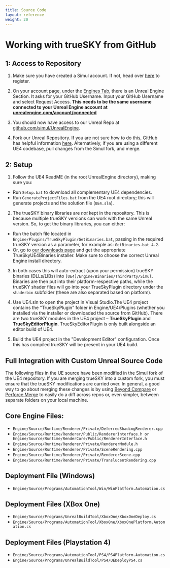 ```yaml
---
title: Source Code
layout: reference
weight: 20
---
```





Working with trueSKY from GitHub
==============================

1: Access to Repository
----------------
1. Make sure you have created a Simul account. If not, head over [here](https://simul.co/register/) to register. 

2. On your account page, under the [Engines Tab](https://simul.co/account/engines/), there is an Unreal Engine Section. It asks for your GitHub Username. Input your GitHub Username and select Request Access. **This needs to be the same username connected to your Unreal Engine account at [unrealengine.com/account/connected](https://www.unrealengine.com/account/connected)**

3. You should now have access to our Unreal Repo at [github.com/simul/UnrealEngine](https://github.com/simul/UnrealEngine).

4. Fork our Unreal Repository. If you are not sure how to do this, GitHub has helpful information [here](https://help.github.com/en/articles/fork-a-repo). Alternatively, if you are using a different UE4 codebase, pull changes from the Simul fork, and merge.

2: Setup
----------
1. Follow the UE4 ReadME (in the root UnrealEngine directory), making sure you:
* Run `Setup.bat` to download all complementary UE4 dependencies.
* Run `GenerateProjectFiles.bat` from the UE4 root directory; this will generate projects and the solution file (`UE4.sln`).

2. The trueSKY binary libraries are *not* kept in the repository. This is because multiple trueSKY versions can work with the same Unreal version. So, to get the binary libraries, you can either:
* Run the batch file located in `Engine/Plugins/TrueSkyPlugin/GetBinaries.bat`, passing in the required trueSKY version as a parameter, for example as: `GetBinaries.bat 4.2`.
* Or, go to [our downloads page](https://simul.co/downloads) and get the appropriate TrueSkyUE4Binaries installer. Make sure to choose the correct Unreal Engine install directory.

3. In both cases this will auto-extract (upon your permission) trueSKY binaries (DLLs/LIBs) into `[UE4]/Engine/Binaries/ThirdParty/Simul`. Binaries are then put into their platform-respective paths, while the trueSKY shader files will go into your TrueSkyPlugin directory under the `shaderbin` subfolder (these are also separated based on platform).

3. Use UE4.sln to open the project in Visual Studio.The UE4 project contains the "TrueSkyPlugin" folder in Engine/UE4/Plugins (whether you installed via the installer or downloaded the source from GitHub). There are two trueSKY modules in the UE4 project – **TrueSkyPlugin** and **TrueSkyEditorPlugin**. TrueSkyEditorPlugin is only built alongside an editor build of UE4.

4. Build the UE4 project in the "Development Editor" configuration. Once this has compiled trueSKY will be present in your UE4 build.




Full Integration with Custom Unreal Source Code
-------------------------------------

The following files in the UE source have been modified in the Simul fork of the UE4 repository. If you are merging trueSKY into a custom fork, you must ensure that the trueSKY modifications are carried over. In general, a good way to go about merging these changes is by using [Beyond Compare](https://www.scootersoftware.com) or [Perforce Merge](https://www.perforce.com/product/components/perforce-visual-merge-and-diff-tools) to easily do a diff across repos or, even simpler, between separate folders on your local machine.

## Core Engine Files:
* `Engine/Source/Runtime/Renderer/Private/DeferredShadingRenderer.cpp`
* `Engine/Source/Runtime/Renderer/Public/RendererInterface.h or Engine/Source/Runtime/RenderCore/Public/RendererInterface.h`
* `Engine/Source/Runtime/Renderer/Private/RendererModule.h`
* `Engine/Source/Runtime/Renderer/Private/SceneRendering.cpp`
* `Engine/Source/Runtime/Renderer/Private/RendererScene.cpp`
* `Engine/Source/Runtime/Renderer/Private/TranslucentRendering.cpp`

## Deployment File (Windows)
* `Engine/Source/Programs/AutomationTool/Win/WinPlatform.Automation.cs`

## Deployment Files (XBox One)
* `Engine/Source/Programs/UnrealBuildTool/XboxOne/XboxOneDeploy.cs`
* `Engine/Source/Programs/AutomationTool/XboxOne/XboxOnePlatform.Automation.cs`

## Deployment Files (Playstation 4)
* `Engine/Source/Programs/AutomationTool/PS4/PS4Platform.Automation.cs`
* `Engine/Source/Programs/UnrealBuildTool/PS4/UEDeployPS4.cs`


